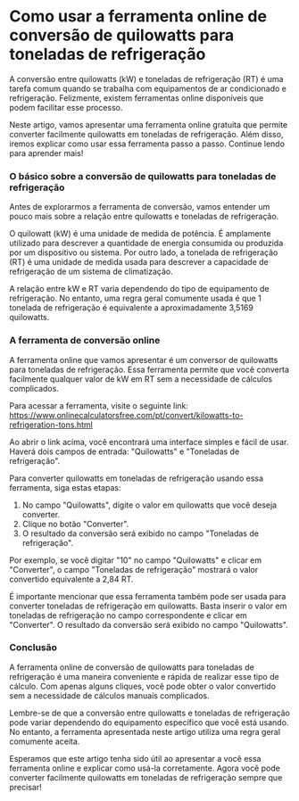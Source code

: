 Como usar a ferramenta online de conversão de quilowatts para toneladas de refrigeração
=======================================================================================

A conversão entre quilowatts (kW) e toneladas de refrigeração (RT) é uma tarefa comum quando se trabalha com equipamentos de ar condicionado e refrigeração. Felizmente, existem ferramentas online disponíveis que podem facilitar esse processo.

Neste artigo, vamos apresentar uma ferramenta online gratuita que permite converter facilmente quilowatts em toneladas de refrigeração. Além disso, iremos explicar como usar essa ferramenta passo a passo. Continue lendo para aprender mais!

### O básico sobre a conversão de quilowatts para toneladas de refrigeração

Antes de explorarmos a ferramenta de conversão, vamos entender um pouco mais sobre a relação entre quilowatts e toneladas de refrigeração.

O quilowatt (kW) é uma unidade de medida de potência. É amplamente utilizado para descrever a quantidade de energia consumida ou produzida por um dispositivo ou sistema. Por outro lado, a tonelada de refrigeração (RT) é uma unidade de medida usada para descrever a capacidade de refrigeração de um sistema de climatização.

A relação entre kW e RT varia dependendo do tipo de equipamento de refrigeração. No entanto, uma regra geral comumente usada é que 1 tonelada de refrigeração é equivalente a aproximadamente 3,5169 quilowatts.

### A ferramenta de conversão online

A ferramenta online que vamos apresentar é um conversor de quilowatts para toneladas de refrigeração. Essa ferramenta permite que você converta facilmente qualquer valor de kW em RT sem a necessidade de cálculos complicados.

Para acessar a ferramenta, visite o seguinte link: <https://www.onlinecalculatorsfree.com/pt/convert/kilowatts-to-refrigeration-tons.html>

Ao abrir o link acima, você encontrará uma interface simples e fácil de usar. Haverá dois campos de entrada: "Quilowatts" e "Toneladas de refrigeração".

Para converter quilowatts em toneladas de refrigeração usando essa ferramenta, siga estas etapas:

1. No campo "Quilowatts", digite o valor em quilowatts que você deseja converter.
2. Clique no botão "Converter".
3. O resultado da conversão será exibido no campo "Toneladas de refrigeração".

Por exemplo, se você digitar "10" no campo "Quilowatts" e clicar em "Converter", o campo "Toneladas de refrigeração" mostrará o valor convertido equivalente a 2,84 RT.

É importante mencionar que essa ferramenta também pode ser usada para converter toneladas de refrigeração em quilowatts. Basta inserir o valor em toneladas de refrigeração no campo correspondente e clicar em "Converter". O resultado da conversão será exibido no campo "Quilowatts".

### Conclusão

A ferramenta online de conversão de quilowatts para toneladas de refrigeração é uma maneira conveniente e rápida de realizar esse tipo de cálculo. Com apenas alguns cliques, você pode obter o valor convertido sem a necessidade de cálculos manuais complicados.

Lembre-se de que a conversão entre quilowatts e toneladas de refrigeração pode variar dependendo do equipamento específico que você está usando. No entanto, a ferramenta apresentada neste artigo utiliza uma regra geral comumente aceita.

Esperamos que este artigo tenha sido útil ao apresentar a você essa ferramenta online e explicar como usá-la corretamente. Agora você pode converter facilmente quilowatts em toneladas de refrigeração sempre que precisar!